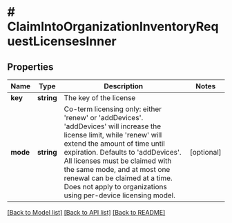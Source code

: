 # # ClaimIntoOrganizationInventoryRequestLicensesInner

## Properties

Name | Type | Description | Notes
------------ | ------------- | ------------- | -------------
**key** | **string** | The key of the license |
**mode** | **string** | Co-term licensing only: either &#39;renew&#39; or &#39;addDevices&#39;. &#39;addDevices&#39; will increase the license limit, while &#39;renew&#39; will extend the amount of time until expiration. Defaults to &#39;addDevices&#39;. All licenses must be claimed with the same mode, and at most one renewal can be claimed at a time. Does not apply to organizations using per-device licensing model. | [optional]

[[Back to Model list]](../../README.md#models) [[Back to API list]](../../README.md#endpoints) [[Back to README]](../../README.md)
